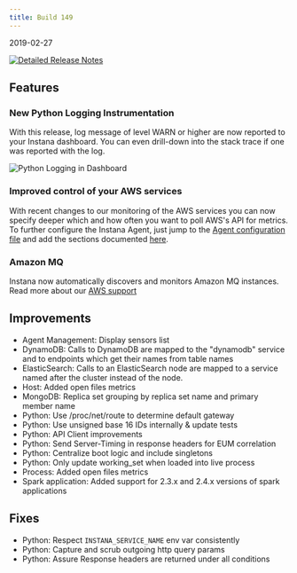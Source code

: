 ```yaml
---
title: Build 149
---
```


2019-02-27

[![Detailed Release Notes](https://img.shields.io/badge/detailed%20release%20notes-149-brightgreen.svg)](https://docs.instana.io/releases/notes/build_149/)

## Features

### New Python Logging Instrumentation

With this release, log message of level WARN or higher are now reported to your Instana dashboard. You can even drill-down into the stack trace if one was reported with the log.

![Python Logging in Dashboard](./assets/build_149/python-logging-instrumentation.png)

### Improved control of your AWS services

With recent changes to our monitoring of the AWS services you can now specify deeper which and how often you want to poll AWS's API for metrics. To further configure the Instana Agent, just jump to the [Agent configuration file](/quick_start/agent_configuration/#configuration) and add the sections documented [here](/ecosystem/aws/index.md).

### Amazon MQ

Instana now automatically discovers and monitors Amazon MQ instances. Read more about our [AWS support](https://docs.instana.io/ecosystem/aws)

## Improvements

- Agent Management: Display sensors list
- DynamoDB: Calls to DynamoDB are mapped to the "dynamodb" service and to endpoints which get their names from table names
- ElasticSearch: Calls to an ElasticSearch node are mapped to a service named after the cluster instead of the node.
- Host: Added open files metrics
- MongoDB: Replica set grouping by replica set name and primary member name
- Python: Use /proc/net/route to determine default gateway
- Python: Use unsigned base 16 IDs internally & update tests
- Python: API Client improvements
- Python: Send Server-Timing in response headers for EUM correlation
- Python: Centralize boot logic and include singletons
- Python: Only update working_set when loaded into live process
- Process: Added open files metrics
- Spark application: Added support for 2.3.x and 2.4.x versions of spark applications

## Fixes

- Python: Respect `INSTANA_SERVICE_NAME` env var consistently
- Python: Capture and scrub outgoing http query params
- Python: Assure Response headers are returned under all conditions

